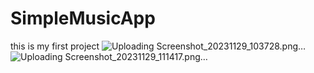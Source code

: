 # SimpleMusicApp
this is my first project
![Uploading Screenshot_20231129_103728.png…]()
![Uploading Screenshot_20231129_111417.png…]()

